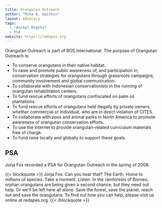 ```yaml
---
title: Orangutan Outreach
author: "Mika A. Epstein"
layout: advocacy
tags:
  - "Animal Rights"
  - PSA
website: https://redapes.org
---
```


Orangutan Outreach is part of BOS International. The purpose of Orangutan Outreach is:

* To conserve orangutans in their native habitat.
* To raise and promote public awareness of, and participation in, conservation strategies for orangutans through grassroots campaigns, community involvement and global communication.
* To collaborate with Indonesian conservationists in the running of orangutan rehabilitation centers.
* To fund rescue efforts of orangutans confiscated on palm oil plantations.
* To fund rescue efforts of orangutans held illegally by private owners, whether commercial or individual, who are in direct violation of CITES.
* To collaborate with zoos and animal parks in North America to promote awareness of orangutan conservation efforts.
* To use the Internet to provide orangutan-related curriculum materials free of charge.
* To fund raise locally and globally to support these goals.

## PSA

Jorja Fox recorded a PSA for Orangutan Outreach in the spring of 2008.

{{< blockquote >}}
Jorja Fox: Can you hear that? The Earth. Home to millions of species. Take a moment. Listen. In the rainforests of Borneo, orphan orangutans are being given a second chance, but they need out help. Or we'll be left here all alone. Save the forest, save the planet, reach out and save the orangutans. To find out how you can help, please visit us online at redapes.org.
{{< /blockquote >}}
